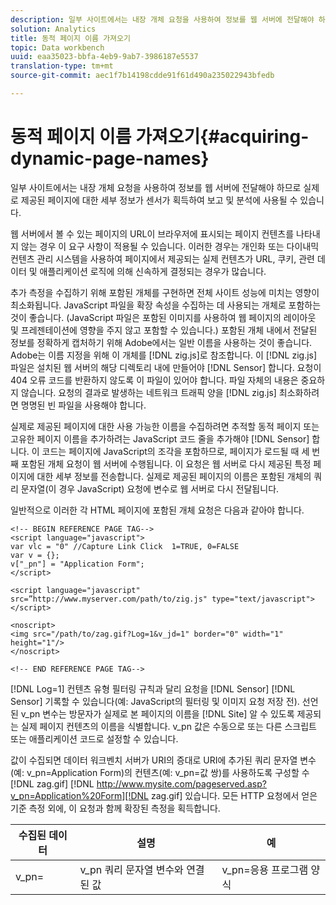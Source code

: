 ```yaml
---
description: 일부 사이트에서는 내장 개체 요청을 사용하여 정보를 웹 서버에 전달해야 하므로 실제로 제공된 페이지에 대한 세부 정보가 센서가 획득하여 보고 및 분석에 사용될 수 있습니다.
solution: Analytics
title: 동적 페이지 이름 가져오기
topic: Data workbench
uuid: eaa35023-bbfa-4eb9-9ab7-3986187e5537
translation-type: tm+mt
source-git-commit: aec1f7b14198cdde91f61d490a235022943bfedb

---
```



# 동적 페이지 이름 가져오기{#acquiring-dynamic-page-names}

일부 사이트에서는 내장 개체 요청을 사용하여 정보를 웹 서버에 전달해야 하므로 실제로 제공된 페이지에 대한 세부 정보가 센서가 획득하여 보고 및 분석에 사용될 수 있습니다.

웹 서버에서 볼 수 있는 페이지의 URL이 브라우저에 표시되는 페이지 컨텐츠를 나타내지 않는 경우 이 요구 사항이 적용될 수 있습니다. 이러한 경우는 개인화 또는 다이내믹 컨텐츠 관리 시스템을 사용하여 페이지에서 제공되는 실제 컨텐츠가 URL, 쿠키, 관련 데이터 및 애플리케이션 로직에 의해 신속하게 결정되는 경우가 많습니다.

추가 측정을 수집하기 위해 포함된 개체를 구현하면 전체 사이트 성능에 미치는 영향이 최소화됩니다. JavaScript 파일을 확장 속성을 수집하는 데 사용되는 개체로 포함하는 것이 좋습니다. (JavaScript 파일은 포함된 이미지를 사용하여 웹 페이지의 레이아웃 및 프레젠테이션에 영향을 주지 않고 포함할 수 있습니다.) 포함된 개체 내에서 전달된 정보를 정확하게 캡처하기 위해 Adobe에서는 일반 이름을 사용하는 것이 좋습니다. Adobe는 이름 지정을 위해 이 개체를 [!DNL zig.js]로 참조합니다. 이 [!DNL zig.js] 파일은 설치된 웹 서버의 해당 디렉토리 내에 만들어야 [!DNL Sensor] 합니다. 요청이 404 오류 코드를 반환하지 않도록 이 파일이 있어야 합니다. 파일 자체의 내용은 중요하지 않습니다. 요청의 결과로 발생하는 네트워크 트래픽 양을 [!DNL zig.js] 최소화하려면 명명된 빈 파일을 사용해야 합니다.

실제로 제공된 페이지에 대한 사용 가능한 이름을 수집하려면 추적할 동적 페이지 또는 고유한 페이지 이름을 추가하려는 JavaScript 코드 줄을 추가해야 [!DNL Sensor] 합니다. 이 코드는 페이지에 JavaScript의 조각을 포함하므로, 페이지가 로드될 때 세 번째 포함된 개체 요청이 웹 서버에 수행됩니다. 이 요청은 웹 서버로 다시 제공된 특정 페이지에 대한 세부 정보를 전송합니다. 실제로 제공된 페이지의 이름은 포함된 개체의 쿼리 문자열(이 경우 JavaScript) 요청에 변수로 웹 서버로 다시 전달됩니다.

일반적으로 이러한 각 HTML 페이지에 포함된 개체 요청은 다음과 같아야 합니다.

```
<!-- BEGIN REFERENCE PAGE TAG--> 
<script language="javascript"> 
var vlc = "0" //Capture Link Click  1=TRUE, 0=FALSE 
var v = {}; 
v["_pn"] = "Application Form"; 
</script> 
 
<script language="javascript" src=”http://www.myserver.com/path/to/zig.js" type="text/javascript"></script> 
 
<noscript> 
<img src="/path/to/zag.gif?Log=1&v_jd=1" border="0" width="1" height="1"/> 
</noscript> 
 
<!-- END REFERENCE PAGE TAG-->
```

[!DNL Log=1] 컨텐츠 유형 필터링 규칙과 달리 요청을 [!DNL Sensor] [!DNL Sensor] 기록할 수 있습니다(예: JavaScript의 필터링 및 이미지 요청 저장 전). 선언된 v_pn 변수는 방문자가 실제로 본 페이지의 이름을 [!DNL Site] 알 수 있도록 제공되는 실제 페이지 컨텐츠의 이름을 식별합니다. v_pn 값은 수동으로 또는 다른 스크립트 또는 애플리케이션 코드로 설정할 수 있습니다.

값이 수집되면 데이터 워크벤치 서버가 URI의 증대로 URI에 추가된 쿼리 문자열 변수(예: v_pn=Application Form)의 컨텐츠(예: v_pn=값 쌍)를 사용하도록 구성할 수 [!DNL zag.gif] [!DNL http://www.mysite.com/pageserved.asp?v_pn=Application%20Form][!DNL zag.gif] 있습니다. 모든 HTTP 요청에서 얻은 기준 측정 외에, 이 요청과 함께 확장된 측정을 획득합니다.

| 수집된 데이터 | 설명 | 예 |
|---|---|---|
| v_pn= | v_pn 쿼리 문자열 변수와 연결된 값 | v_pn=응용 프로그램 양식 |

